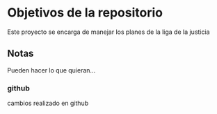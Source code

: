 # Objetivos de la repositorio

Este proyecto se encarga de manejar los planes de la liga de la justicia


## Notas
Pueden hacer lo que quieran...
### github
cambios realizado en github
